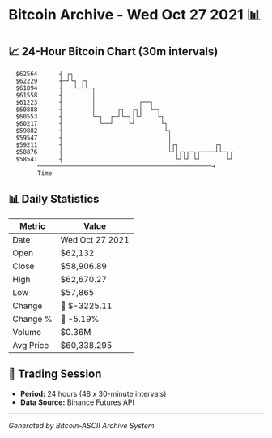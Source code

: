 # Bitcoin Archive - Wed Oct 27 2021 📊

## 📈 24-Hour Bitcoin Chart (30m intervals)

```
  $62564      ┤ ┌┐                                             
  $62229      ┼─┘└┐ ┌┐                                         
  $61894      ┤   └─┘└─┐                                       
  $61558      ┤        │                                       
  $61223      ┤        │            ┌──┐                       
  $60888      ┤        │      ┌┐  ┌┐│  └─┐                     
  $60553      ┤        └─┐  ┌─┘└─┐│└┘    └┐                    
  $60217      ┤          └──┘    └┘       └┐                   
  $59882      ┤                            └┐                  
  $59547      ┤                             │                  
  $59211      ┤                             │┌┐          ┌┐    
  $58876      ┤                             └┘│┌┐┌─┐┌────┘└─┐┌ 
  $58541      ┤                               └┘└┘ └┘       └┘ 
        ────────────────────────────────────────────────→
        Time
```

## 📊 Daily Statistics

| Metric | Value |
|--------|-------|
| Date | Wed Oct 27 2021 |
| Open | $62,132 |
| Close | $58,906.89 |
| High | $62,670.27 |
| Low | $57,865 |
| Change | 🔴 $-3225.11 |
| Change % | 🔴 -5.19% |
| Volume | $0.36M |
| Avg Price | $60,338.295 |

## 📅 Trading Session

- **Period:** 24 hours (48 x 30-minute intervals)
- **Data Source:** Binance Futures API

---
*Generated by Bitcoin-ASCII Archive System*
